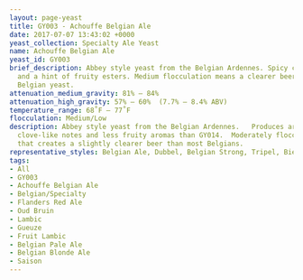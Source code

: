 ```yaml
---
layout: page-yeast
title: GY003 - Achouffe Belgian Ale
date: 2017-07-07 13:43:02 +0000
yeast_collection: Specialty Ale Yeast
name: Achouffe Belgian Ale
yeast_id: GY003
brief_description: Abbey style yeast from the Belgian Ardennes. Spicy clove like notes
  and a hint of fruity esters. Medium flocculation means a clearer beer than most
  Belgian yeast.
attenuation_medium_gravity: 81% – 84%
attenuation_high_gravity: 57% – 60%  (7.7% – 8.4% ABV)
temperature_range: 68˚F – 77˚F
flocculation: Medium/Low
description: Abbey style yeast from the Belgian Ardennes.   Produces aromatic, spicy
  clove-like notes and less fruity aromas than GY014.  Moderately flocculant yeast
  that creates a slightly clearer beer than most Belgians.
representative_styles: Belgian Ale, Dubbel, Belgian Strong, Tripel, Biere De Garde
tags:
- All
- GY003
- Achouffe Belgian Ale
- Belgian/Specialty
- Flanders Red Ale
- Oud Bruin
- Lambic
- Gueuze
- Fruit Lambic
- Belgian Pale Ale
- Belgian Blonde Ale
- Saison
---
```

